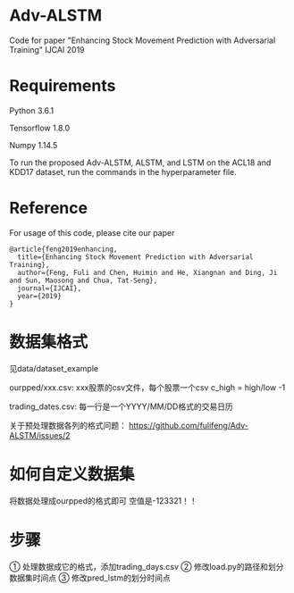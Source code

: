 <!--
 * @Date: 2022-01-09 22:00:26
 * @LastEditors: Waterking
 * @LastEditTime: 2022-01-11 12:59:17
 * @FilePath: /FinRL/Users/waterking/Desktop/Quant_Experiment_Code/Prediction/Adv-ALSTM/README.md
-->
# Adv-ALSTM
Code for paper "Enhancing Stock Movement Prediction with Adversarial Training" IJCAI 2019

# Requirements
Python 3.6.1

Tensorflow 1.8.0

Numpy 1.14.5

To run the proposed Adv-ALSTM, ALSTM, and LSTM on the ACL18 and KDD17 dataset, run the commands in the hyperparameter file.

# Reference
For usage of this code, please cite our paper
```
@article{feng2019enhancing,
  title={Enhancing Stock Movement Prediction with Adversarial Training},
  author={Feng, Fuli and Chen, Huimin and He, Xiangnan and Ding, Ji and Sun, Maosong and Chua, Tat-Seng},
  journal={IJCAI},
  year={2019}
}
```

# 数据集格式
见data/dataset_example

ourpped/xxx.csv: xxx股票的csv文件，每个股票一个csv
c_high = high/low -1

trading_dates.csv: 每一行是一个YYYY/MM/DD格式的交易日历

关于预处理数据各列的格式问题：
https://github.com/fulifeng/Adv-ALSTM/issues/2

# 如何自定义数据集
将数据处理成ourpped的格式即可
空值是-123321！！


# 步骤
① 处理数据成它的格式，添加trading_days.csv
② 修改load.py的路径和划分数据集时间点
③ 修改pred_lstm的划分时间点
